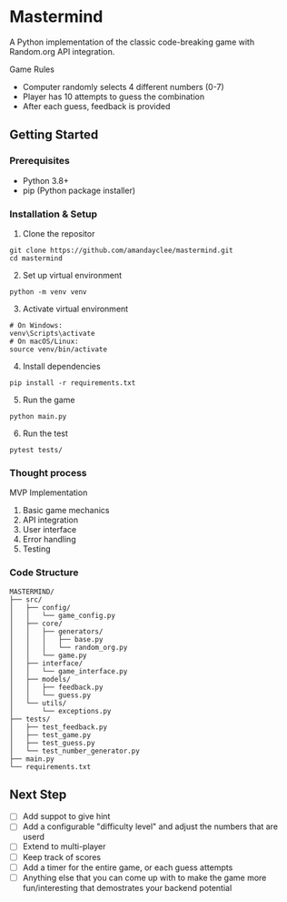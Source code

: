 # Mastermind
A Python implementation of the classic code-breaking game with Random.org API integration.

Game Rules
- Computer randomly selects 4 different numbers (0-7)
- Player has 10 attempts to guess the combination
- After each guess, feedback is provided

## Getting Started
### Prerequisites
- Python 3.8+
- pip (Python package installer)

### Installation & Setup

1. Clone the repositor
```
git clone https://github.com/amandayclee/mastermind.git
cd mastermind
```

2. Set up virtual environment
```
python -m venv venv
```

3. Activate virtual environment
```
# On Windows:
venv\Scripts\activate
# On macOS/Linux:
source venv/bin/activate
```

4. Install dependencies
```
pip install -r requirements.txt
```

5. Run the game
```
python main.py
```

6. Run the test
```
pytest tests/
```

### Thought process
MVP Implementation
1. Basic game mechanics
2. API integration
3. User interface
4. Error handling
5. Testing

### Code Structure
```
MASTERMIND/
├── src/
│   ├── config/
│   │   └── game_config.py     
│   ├── core/
│   │   ├── generators/
│   │   │   ├── base.py        
│   │   │   └── random_org.py  
│   │   └── game.py            
│   ├── interface/
│   │   └── game_interface.py 
│   ├── models/
│   │   ├── feedback.py       
│   │   └── guess.py          
│   └── utils/
│       └── exceptions.py     
├── tests/
│   ├── test_feedback.py
│   ├── test_game.py
│   ├── test_guess.py
│   └── test_number_generator.py
├── main.py                    
└── requirements.txt           
```

## Next Step
- [ ] Add suppot to give hint
- [ ] Add a configurable "difficulty level" and adjust the numbers that are userd
- [ ] Extend to multi-player
- [ ] Keep track of scores
- [ ] Add a timer for the entire game, or each guess attempts
- [ ] Anything else that you can come up with to make the game more fun/interesting that demostrates your backend potential
